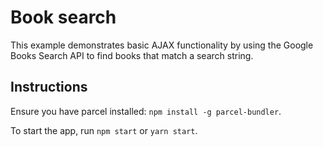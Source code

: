 # Book search

This example demonstrates basic AJAX functionality by using the Google Books Search API to find books that match a search string.

## Instructions

Ensure you have parcel installed: `npm install -g parcel-bundler`.

To start the app, run `npm start` or `yarn start`.
